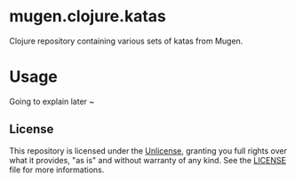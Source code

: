 # mugen.clojure.katas
Clojure repository containing various sets of katas from Mugen.

# Usage

Going to explain later ~
## License
This repository is licensed under the [Unlicense](https://unlicense.org/),
granting you full rights over what it provides, "as is" and without warranty
of any kind. See the [LICENSE](LICENSE) file for more informations.
